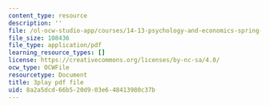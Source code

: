```yaml
---
content_type: resource
description: ''
file: /ol-ocw-studio-app/courses/14-13-psychology-and-economics-spring-2020/8a2a5dcd66b520d903e648413980c37b_LJnCFFyF-M.pdf
file_size: 108436
file_type: application/pdf
learning_resource_types: []
license: https://creativecommons.org/licenses/by-nc-sa/4.0/
ocw_type: OCWFile
resourcetype: Document
title: 3play pdf file
uid: 8a2a5dcd-66b5-20d9-03e6-48413980c37b
---
```

